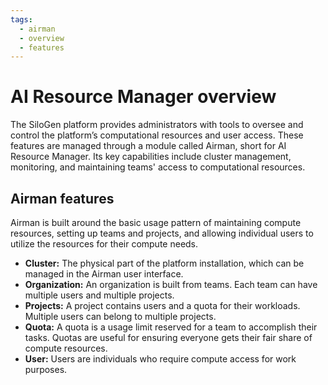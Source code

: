 ```yaml
---
tags:
  - airman
  - overview
  - features
---
```


# AI Resource Manager overview

The SiloGen platform provides administrators with tools to oversee and control the platform’s computational resources and user access. These features are managed through a module called Airman, short for AI Resource Manager. Its key capabilities include cluster management, monitoring, and maintaining teams' access to computational resources.

## Airman features

Airman is built around the basic usage pattern of maintaining compute resources, setting up teams and projects, and allowing individual users to utilize the resources for their compute needs.

- **Cluster:** The physical part of the platform installation, which can be managed in the Airman user interface.
- **Organization:** An organization is built from teams. Each team can have multiple users and multiple projects.
- **Projects:** A project contains users and a quota for their workloads. Multiple users can belong to multiple projects.
- **Quota:** A quota is a usage limit reserved for a team to accomplish their tasks. Quotas are useful for ensuring everyone gets their fair share of compute resources.
- **User:** Users are individuals who require compute access for work purposes.
